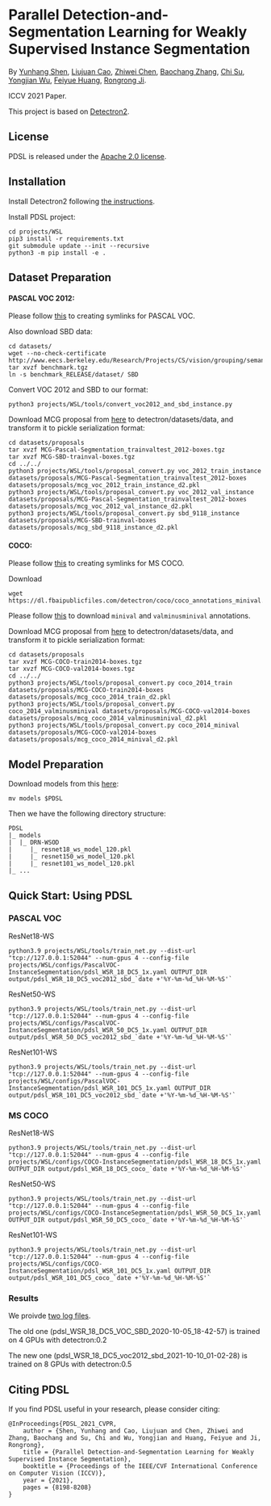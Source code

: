 # Parallel Detection-and-Segmentation Learning for Weakly Supervised Instance Segmentation

By [Yunhang Shen](), [Liujuan Cao](), [Zhiwei Chen](), [Baochang Zhang](), [Chi Su](), [Yongjian Wu](), [Feiyue Huang](), [Rongrong Ji]().

ICCV 2021 Paper.

This project is based on [Detectron2](https://github.com/facebookresearch/detectron2).


## License

PDSL is released under the [Apache 2.0 license](LICENSE).


## Installation

Install Detectron2 following [the instructions](https://detectron2.readthedocs.io/tutorials/install.html).

Install PDSL project:
```
cd projects/WSL
pip3 install -r requirements.txt
git submodule update --init --recursive
python3 -m pip install -e .
```


## Dataset Preparation

#### PASCAL VOC 2012:
Please follow [this](https://github.com/shenyunhang/PDSL/blob/PDSL/datasets/README.md#expected-dataset-structure-for-pascal-voc) to creating symlinks for PASCAL VOC.

Also download SBD data:
```
cd datasets/
wget --no-check-certificate http://www.eecs.berkeley.edu/Research/Projects/CS/vision/grouping/semantic_contours/benchmark.tgz
tar xvzf benchmark.tgz
ln -s benchmark_RELEASE/dataset/ SBD
```

Convert VOC 2012 and SBD to our format:
```
python3 projects/WSL/tools/convert_voc2012_and_sbd_instance.py
```

Download MCG proposal from [here](https://www2.eecs.berkeley.edu/Research/Projects/CS/vision/grouping/mcg/) to detectron/datasets/data, and transform it to pickle serialization format:
```
cd datasets/proposals
tar xvzf MCG-Pascal-Segmentation_trainvaltest_2012-boxes.tgz
tar xvzf MCG-SBD-trainval-boxes.tgz
cd ../../
python3 projects/WSL/tools/proposal_convert.py voc_2012_train_instance datasets/proposals/MCG-Pascal-Segmentation_trainvaltest_2012-boxes datasets/proposals/mcg_voc_2012_train_instance_d2.pkl
python3 projects/WSL/tools/proposal_convert.py voc_2012_val_instance datasets/proposals/MCG-Pascal-Segmentation_trainvaltest_2012-boxes datasets/proposals/mcg_voc_2012_val_instance_d2.pkl
python3 projects/WSL/tools/proposal_convert.py sbd_9118_instance datasets/proposals/MCG-SBD-trainval-boxes datasets/proposals/mcg_sbd_9118_instance_d2.pkl
```

#### COCO:
Please follow [this](https://github.com/shenyunhang/PDSL/blob/PDSL/datasets/README.md#expected-dataset-structure-for-coco-instancekeypoint-detection) to creating symlinks for MS COCO.

Download
```
wget https://dl.fbaipublicfiles.com/detectron/coco/coco_annotations_minival.tgz
```

Please follow [this](https://github.com/facebookresearch/Detectron/blob/main/detectron/datasets/data/README.md#coco-minival-annotations) to download `minival` and `valminusminival` annotations.

Download MCG proposal from [here](https://www2.eecs.berkeley.edu/Research/Projects/CS/vision/grouping/mcg/) to detectron/datasets/data, and transform it to pickle serialization format:
```
cd datasets/proposals
tar xvzf MCG-COCO-train2014-boxes.tgz
tar xvzf MCG-COCO-val2014-boxes.tgz
cd ../../
python3 projects/WSL/tools/proposal_convert.py coco_2014_train datasets/proposals/MCG-COCO-train2014-boxes datasets/proposals/mcg_coco_2014_train_d2.pkl
python3 projects/WSL/tools/proposal_convert.py coco_2014_valminusminival datasets/proposals/MCG-COCO-val2014-boxes datasets/proposals/mcg_coco_2014_valminusminival_d2.pkl
python3 projects/WSL/tools/proposal_convert.py coco_2014_minival datasets/proposals/MCG-COCO-val2014-boxes datasets/proposals/mcg_coco_2014_minival_d2.pkl
```


## Model Preparation

Download models from this [here](https://1drv.ms/f/s!Am1oWgo9554dgRQ8RE1SRGvK7HW2):
```
mv models $PDSL
```

Then we have the following directory structure:
```
PDSL
|_ models
|  |_ DRN-WSOD
|     |_ resnet18_ws_model_120.pkl
|     |_ resnet150_ws_model_120.pkl
|     |_ resnet101_ws_model_120.pkl
|_ ...
```


## Quick Start: Using PDSL

### PASCAL VOC

ResNet18-WS
```
python3.9 projects/WSL/tools/train_net.py --dist-url "tcp://127.0.0.1:52044" --num-gpus 4 --config-file projects/WSL/configs/PascalVOC-InstanceSegmentation/pdsl_WSR_18_DC5_1x.yaml OUTPUT_DIR output/pdsl_WSR_18_DC5_voc2012_sbd_`date +'%Y-%m-%d_%H-%M-%S'`
```

ResNet50-WS
```
python3.9 projects/WSL/tools/train_net.py --dist-url "tcp://127.0.0.1:52044" --num-gpus 4 --config-file projects/WSL/configs/PascalVOC-InstanceSegmentation/pdsl_WSR_50_DC5_1x.yaml OUTPUT_DIR output/pdsl_WSR_50_DC5_voc2012_sbd_`date +'%Y-%m-%d_%H-%M-%S'`
```

ResNet101-WS
```
python3.9 projects/WSL/tools/train_net.py --dist-url "tcp://127.0.0.1:52044" --num-gpus 4 --config-file projects/WSL/configs/PascalVOC-InstanceSegmentation/pdsl_WSR_101_DC5_1x.yaml OUTPUT_DIR output/pdsl_WSR_101_DC5_voc2012_sbd_`date +'%Y-%m-%d_%H-%M-%S'`
```


### MS COCO

ResNet18-WS
```
python3.9 projects/WSL/tools/train_net.py --dist-url "tcp://127.0.0.1:52044" --num-gpus 4 --config-file projects/WSL/configs/COCO-InstanceSegmentation/pdsl_WSR_18_DC5_1x.yaml OUTPUT_DIR output/pdsl_WSR_18_DC5_coco_`date +'%Y-%m-%d_%H-%M-%S'`
```

ResNet50-WS
```
python3.9 projects/WSL/tools/train_net.py --dist-url "tcp://127.0.0.1:52044" --num-gpus 4 --config-file projects/WSL/configs/COCO-InstanceSegmentation/pdsl_WSR_50_DC5_1x.yaml OUTPUT_DIR output/pdsl_WSR_50_DC5_coco_`date +'%Y-%m-%d_%H-%M-%S'`
```

ResNet101-WS
```
python3.9 projects/WSL/tools/train_net.py --dist-url "tcp://127.0.0.1:52044" --num-gpus 4 --config-file projects/WSL/configs/COCO-InstanceSegmentation/pdsl_WSR_101_DC5_1x.yaml OUTPUT_DIR output/pdsl_WSR_101_DC5_coco_`date +'%Y-%m-%d_%H-%M-%S'`
```

### Results
We proivde [two log files](https://1drv.ms/u/s!Am1oWgo9554dhuRVV1X-o7qwepuK3A?e=ONv0Kl).

The old one (pdsl_WSR_18_DC5_VOC_SBD_2020-10-05_18-42-57) is trained on 4 GPUs with detectron:0.2

The new one (pdsl_WSR_18_DC5_voc2012_sbd_2021-10-10_01-02-28) is trained on 8 GPUs with detectron:0.5


## Citing PDSL

If you find PDSL useful in your research, please consider citing:

```
@InProceedings{PDSL_2021_CVPR,
	author = {Shen, Yunhang and Cao, Liujuan and Chen, Zhiwei and Zhang, Baochang and Su, Chi and Wu, Yongjian and Huang, Feiyue and Ji, Rongrong},
	title = {Parallel Detection-and-Segmentation Learning for Weakly Supervised Instance Segmentation},
	booktitle = {Proceedings of the IEEE/CVF International Conference on Computer Vision (ICCV)},
	year = {2021},
	pages = {8198-8208}
}   
```
